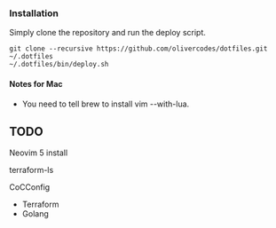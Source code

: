 ### Installation

Simply clone the repository and run the deploy script.

    git clone --recursive https://github.com/olivercodes/dotfiles.git ~/.dotfiles
    ~/.dotfiles/bin/deploy.sh

#### Notes for Mac

* You need to tell brew to install vim --with-lua.

## TODO
Neovim 5 install

terraform-ls

CoCConfig
- Terraform
- Golang
